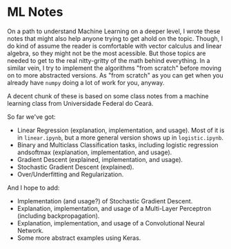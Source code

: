 # ML Notes

On a path to understand Machine Learning on a deeper level, I wrote these notes that might also help anyone trying to get ahold on the topic. Though, I do kind of assume the reader is comfortable with vector calculus and linear algebra, so they might not be the most acessible. But those topics are needed to get to the real nitty-gritty of the math behind everything. In a similar vein, I try to implement the algorithms "from scratch" before moving on to more abstracted versions. As "from scratch" as you can get when you already have `numpy` doing a lot of work for you, anyway.

A decent chunk of these is based on some class notes from a machine learning class from Universidade Federal do Ceará.

So far we've got:
* Linear Regression (explanation, implementation, and usage). Most of it is in `linear.ipynb`, but a more general version shows up in `logistic.ipynb`.
* Binary and Multiclass Classification tasks, including logistic regression andsoftmax (explanation, implementation, and usage).
* Gradient Descent (explained, implementation, and usage).
* Stochastic Gradient Descent (explained).
* Over/Underfitting and Regularization.

And I hope to add:
* Implementation (and usage?) of Stochastic Gradient Descent.
* Explanation, implementation, and usage of a Multi-Layer Perceptron (including backpropagation).
* Explanation, implementation, and usage of a Convolutional Neural Network.
* Some more abstract examples using Keras.